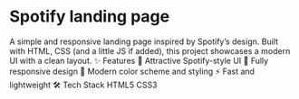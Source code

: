 # Spotify landing page 
 A simple and responsive landing page inspired by Spotify’s design. Built with HTML, CSS (and a little JS if added), this project showcases a modern UI with a clean layout.  ✨ Features  🎵 Attractive Spotify-style UI  📱 Fully responsive design  🎨 Modern color scheme and styling  ⚡ Fast and lightweight  🛠️ Tech Stack  HTML5  CSS3
